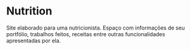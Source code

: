 # Nutrition
Site elaborado para uma nutricionista. Espaço com informações de seu portfólio, trabalhos feitos, receitas entre outras funcionalidades apresentadas por ela. 
